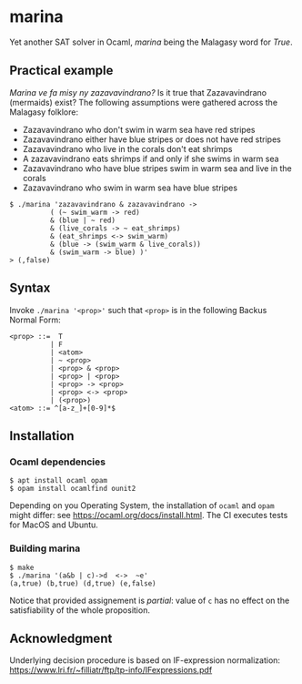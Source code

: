 # marina
Yet another SAT solver in Ocaml, _marina_ being the Malagasy word for _True_.

## Practical example

_Marina ve fa misy ny zazavavindrano?_
Is it true that Zazavavindrano (mermaids) exist?
The following assumptions were gathered across the Malagasy folklore:
* Zazavavindrano who don't swim in warm sea have red stripes
* Zazavavindrano either have blue stripes or does not have red stripes
* Zazavavindrano who live in the corals don't eat shrimps
* A zazavavindrano eats shrimps if and only if she swims in warm sea
* Zazavavindrano who have blue stripes swim in warm sea and live in the corals
* Zazavavindrano who swim in warm sea have blue stripes

```
$ ./marina 'zazavavindrano & zazavavindrano -> 
          ( (~ swim_warm -> red)
          & (blue | ~ red)
          & (live_corals -> ~ eat_shrimps)
          & (eat_shrimps <-> swim_warm)
          & (blue -> (swim_warm & live_corals))
          & (swim_warm -> blue) )'
> (,false)
```

## Syntax

Invoke `./marina '<prop>'` such that `<prop>` is
in the following Backus Normal Form:
```
<prop> ::=  T
          | F
          | <atom>
          | ~ <prop>
          | <prop> & <prop>
          | <prop> | <prop>
          | <prop> -> <prop>
          | <prop> <-> <prop>
          | (<prop>)
<atom> ::= ^[a-z_]+[0-9]*$
```
## Installation

### Ocaml dependencies

```
$ apt install ocaml opam
$ opam install ocamlfind ounit2
```

Depending on you Operating System, the installation of `ocaml` and `opam` might differ:
see https://ocaml.org/docs/install.html.
The CI executes tests for MacOS and Ubuntu.

### Building marina
```
$ make
$ ./marina '(a&b | c)->d  <->  ~e'
(a,true) (b,true) (d,true) (e,false)
```

Notice that provided assignement is _partial_:
value of `c` has no effect on the satisfiability of the whole proposition.

## Acknowledgment

Underlying decision procedure is based on IF-expression normalization:
https://www.lri.fr/~filliatr/ftp/tp-info/IFexpressions.pdf
